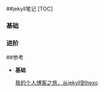 ##jekyll笔记
[TOC]

### 基础

### 进阶

 ##参考

- **基础**

  [我的个人博客之旅，从jekyll到hexo](https://blog.csdn.net/u011475210/article/details/79023429)